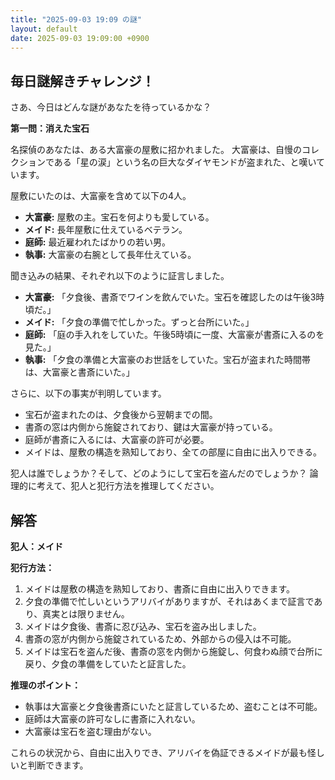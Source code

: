 ```yaml
---
title: "2025-09-03 19:09 の謎"
layout: default
date: 2025-09-03 19:09:00 +0900
---
```

## 毎日謎解きチャレンジ！

さあ、今日はどんな謎があなたを待っているかな？

**第一問：消えた宝石**

名探偵のあなたは、ある大富豪の屋敷に招かれました。
大富豪は、自慢のコレクションである「星の涙」という名の巨大なダイヤモンドが盗まれた、と嘆いています。

屋敷にいたのは、大富豪を含めて以下の4人。

*   **大富豪:** 屋敷の主。宝石を何よりも愛している。
*   **メイド:** 長年屋敷に仕えているベテラン。
*   **庭師:** 最近雇われたばかりの若い男。
*   **執事:** 大富豪の右腕として長年仕えている。

聞き込みの結果、それぞれ以下のように証言しました。

*   **大富豪:** 「夕食後、書斎でワインを飲んでいた。宝石を確認したのは午後3時頃だ。」
*   **メイド:** 「夕食の準備で忙しかった。ずっと台所にいた。」
*   **庭師:** 「庭の手入れをしていた。午後5時頃に一度、大富豪が書斎に入るのを見た。」
*   **執事:** 「夕食の準備と大富豪のお世話をしていた。宝石が盗まれた時間帯は、大富豪と書斎にいた。」

さらに、以下の事実が判明しています。

*   宝石が盗まれたのは、夕食後から翌朝までの間。
*   書斎の窓は内側から施錠されており、鍵は大富豪が持っている。
*   庭師が書斎に入るには、大富豪の許可が必要。
*   メイドは、屋敷の構造を熟知しており、全ての部屋に自由に出入りできる。

犯人は誰でしょうか？そして、どのようにして宝石を盗んだのでしょうか？
論理的に考えて、犯人と犯行方法を推理してください。

## 解答

**犯人：メイド**

**犯行方法：**

1.  メイドは屋敷の構造を熟知しており、書斎に自由に出入りできます。
2.  夕食の準備で忙しいというアリバイがありますが、それはあくまで証言であり、真実とは限りません。
3.  メイドは夕食後、書斎に忍び込み、宝石を盗み出しました。
4.  書斎の窓が内側から施錠されているため、外部からの侵入は不可能。
5.  メイドは宝石を盗んだ後、書斎の窓を内側から施錠し、何食わぬ顔で台所に戻り、夕食の準備をしていたと証言した。

**推理のポイント：**

*   執事は大富豪と夕食後書斎にいたと証言しているため、盗むことは不可能。
*   庭師は大富豪の許可なしに書斎に入れない。
*   大富豪は宝石を盗む理由がない。

これらの状況から、自由に出入りでき、アリバイを偽証できるメイドが最も怪しいと判断できます。
